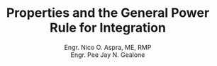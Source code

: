 ---
title: "Properties and the General Power Rule for Integration"
authornum: 2
author: Engr. Nico O. Aspra, ME, RMP  <br> Engr. Pee Jay N. Gealone
weight: 2
layout: content-construction
prevcontenturl: ../IC-2.1-antiderivatives
nextcontenturl: ../IC-3.2-exponential-and-logarithmic-functions
---